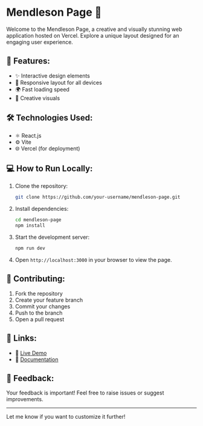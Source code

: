 # Mendleson Page 🎨

Welcome to the Mendleson Page, a creative and visually stunning web application hosted on Vercel. Explore a unique layout designed for an engaging user experience.

## 🚀 Features:
- ✨ Interactive design elements
- 📱 Responsive layout for all devices
- 🌍 Fast loading speed
- 🎨 Creative visuals

## 🛠️ Technologies Used:
- ⚛️ React.js
- ⚙️ Vite
- 🌐 Vercel (for deployment)

## 💻 How to Run Locally:

1. Clone the repository:
   ```bash
   git clone https://github.com/your-username/mendleson-page.git
   ```

2. Install dependencies:
   ```bash
   cd mendleson-page
   npm install
   ```

3. Start the development server:
   ```bash
   npm run dev
   ```

4. Open `http://localhost:3000` in your browser to view the page.

## 🤝 Contributing:
1. Fork the repository
2. Create your feature branch
3. Commit your changes
4. Push to the branch
5. Open a pull request

## 🔗 Links:
- 🚀 [Live Demo](https://mendleson-page.vercel.app/)
- 📖 [Documentation](https://github.com/your-username/mendleson-page)

## 💬 Feedback:
Your feedback is important! Feel free to raise issues or suggest improvements.

---

Let me know if you want to customize it further!